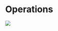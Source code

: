 # Operations

<a href='https://bintray.com/gladiator/maven-math/equations/_latestVersion'><img src='https://api.bintray.com/packages/gladiator/maven-math/equations/images/download.svg'></a>
